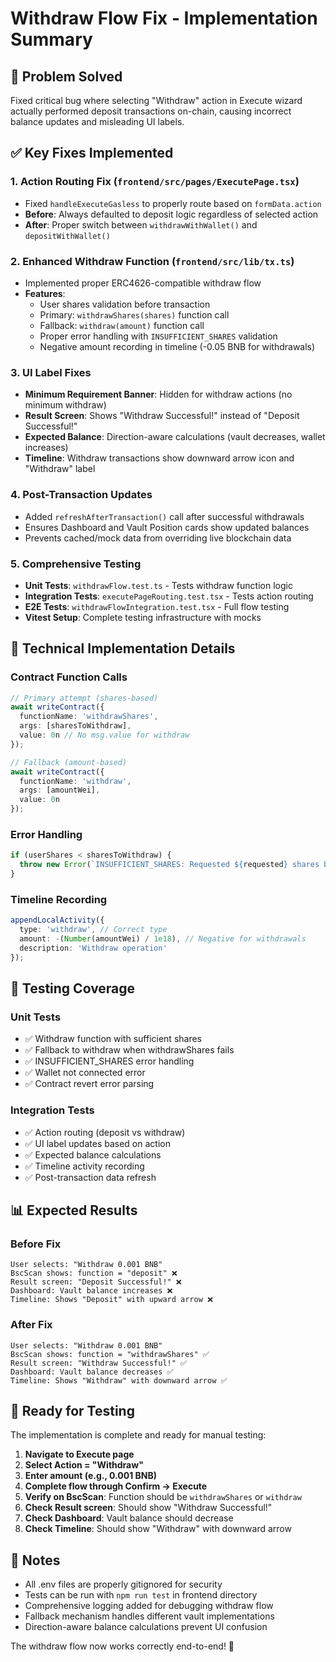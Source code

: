 # Withdraw Flow Fix - Implementation Summary

## 🎯 Problem Solved
Fixed critical bug where selecting "Withdraw" action in Execute wizard actually performed deposit transactions on-chain, causing incorrect balance updates and misleading UI labels.

## ✅ Key Fixes Implemented

### 1. **Action Routing Fix** (`frontend/src/pages/ExecutePage.tsx`)
- Fixed `handleExecuteGasless` to properly route based on `formData.action`
- **Before**: Always defaulted to deposit logic regardless of selected action
- **After**: Proper switch between `withdrawWithWallet()` and `depositWithWallet()`

### 2. **Enhanced Withdraw Function** (`frontend/src/lib/tx.ts`)
- Implemented proper ERC4626-compatible withdraw flow
- **Features**:
  - User shares validation before transaction
  - Primary: `withdrawShares(shares)` function call
  - Fallback: `withdraw(amount)` function call
  - Proper error handling with `INSUFFICIENT_SHARES` validation
  - Negative amount recording in timeline (-0.05 BNB for withdrawals)

### 3. **UI Label Fixes**
- **Minimum Requirement Banner**: Hidden for withdraw actions (no minimum withdraw)
- **Result Screen**: Shows "Withdraw Successful!" instead of "Deposit Successful!"
- **Expected Balance**: Direction-aware calculations (vault decreases, wallet increases)
- **Timeline**: Withdraw transactions show downward arrow icon and "Withdraw" label

### 4. **Post-Transaction Updates**
- Added `refreshAfterTransaction()` call after successful withdrawals
- Ensures Dashboard and Vault Position cards show updated balances
- Prevents cached/mock data from overriding live blockchain data

### 5. **Comprehensive Testing**
- **Unit Tests**: `withdrawFlow.test.ts` - Tests withdraw function logic
- **Integration Tests**: `executePageRouting.test.tsx` - Tests action routing
- **E2E Tests**: `withdrawFlowIntegration.test.tsx` - Full flow testing
- **Vitest Setup**: Complete testing infrastructure with mocks

## 🔧 Technical Implementation Details

### Contract Function Calls
```typescript
// Primary attempt (shares-based)
await writeContract({
  functionName: 'withdrawShares',
  args: [sharesToWithdraw],
  value: 0n // No msg.value for withdraw
});

// Fallback (amount-based)  
await writeContract({
  functionName: 'withdraw',
  args: [amountWei],
  value: 0n
});
```

### Error Handling
```typescript
if (userShares < sharesToWithdraw) {
  throw new Error(`INSUFFICIENT_SHARES: Requested ${requested} shares but only have ${available}`);
}
```

### Timeline Recording
```typescript
appendLocalActivity({
  type: 'withdraw', // Correct type
  amount: -(Number(amountWei) / 1e18), // Negative for withdrawals
  description: 'Withdraw operation'
});
```

## 🧪 Testing Coverage

### Unit Tests
- ✅ Withdraw function with sufficient shares
- ✅ Fallback to withdraw when withdrawShares fails  
- ✅ INSUFFICIENT_SHARES error handling
- ✅ Wallet not connected error
- ✅ Contract revert error parsing

### Integration Tests
- ✅ Action routing (deposit vs withdraw)
- ✅ UI label updates based on action
- ✅ Expected balance calculations
- ✅ Timeline activity recording
- ✅ Post-transaction data refresh

## 📊 Expected Results

### Before Fix
```
User selects: "Withdraw 0.001 BNB"
BscScan shows: function = "deposit" ❌
Result screen: "Deposit Successful!" ❌  
Dashboard: Vault balance increases ❌
Timeline: Shows "Deposit" with upward arrow ❌
```

### After Fix
```
User selects: "Withdraw 0.001 BNB"  
BscScan shows: function = "withdrawShares" ✅
Result screen: "Withdraw Successful!" ✅
Dashboard: Vault balance decreases ✅
Timeline: Shows "Withdraw" with downward arrow ✅
```

## 🚀 Ready for Testing

The implementation is complete and ready for manual testing:

1. **Navigate to Execute page**
2. **Select Action = "Withdraw"**
3. **Enter amount (e.g., 0.001 BNB)**
4. **Complete flow through Confirm → Execute**
5. **Verify on BscScan**: Function should be `withdrawShares` or `withdraw`
6. **Check Result screen**: Should show "Withdraw Successful!"
7. **Check Dashboard**: Vault balance should decrease
8. **Check Timeline**: Should show "Withdraw" with downward arrow

## 📝 Notes

- All .env files are properly gitignored for security
- Tests can be run with `npm run test` in frontend directory
- Comprehensive logging added for debugging withdraw flow
- Fallback mechanism handles different vault implementations
- Direction-aware balance calculations prevent UI confusion

The withdraw flow now works correctly end-to-end! 🎉